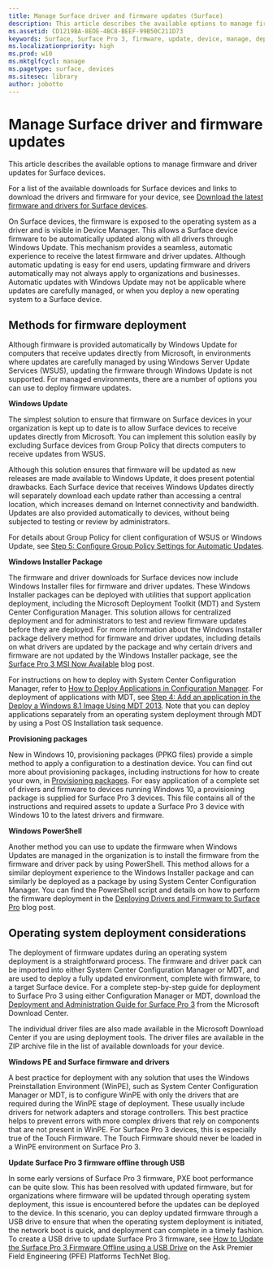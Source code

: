 ```yaml
---
title: Manage Surface driver and firmware updates (Surface)
description: This article describes the available options to manage firmware and driver updates for Surface devices.
ms.assetid: CD1219BA-8EDE-4BC8-BEEF-99B50C211D73
keywords: Surface, Surface Pro 3, firmware, update, device, manage, deploy, driver, USB
ms.localizationpriority: high
ms.prod: w10
ms.mktglfcycl: manage
ms.pagetype: surface, devices
ms.sitesec: library
author: jobotto
---
```


# Manage Surface driver and firmware updates


This article describes the available options to manage firmware and driver updates for Surface devices.

For a list of the available downloads for Surface devices and links to download the drivers and firmware for your device, see [Download the latest firmware and drivers for Surface devices](deploy-the-latest-firmware-and-drivers-for-surface-devices.md).

On Surface devices, the firmware is exposed to the operating system as a driver and is visible in Device Manager. This allows a Surface device firmware to be automatically updated along with all drivers through Windows Update. This mechanism provides a seamless, automatic experience to receive the latest firmware and driver updates. Although automatic updating is easy for end users, updating firmware and drivers automatically may not always apply to organizations and businesses. Automatic updates with Windows Update may not be applicable where updates are carefully managed, or when you deploy a new operating system to a Surface device.

## <a href="" id="methods-for-------firmware-deployment"></a>Methods for firmware deployment


Although firmware is provided automatically by Windows Update for computers that receive updates directly from Microsoft, in environments where updates are carefully managed by using Windows Server Update Services (WSUS), updating the firmware through Windows Update is not supported. For managed environments, there are a number of options you can use to deploy firmware updates.

**Windows Update**

The simplest solution to ensure that firmware on Surface devices in your organization is kept up to date is to allow Surface devices to receive updates directly from Microsoft. You can implement this solution easily by excluding Surface devices from Group Policy that directs computers to receive updates from WSUS.

Although this solution ensures that firmware will be updated as new releases are made available to Windows Update, it does present potential drawbacks. Each Surface device that receives Windows Updates directly will separately download each update rather than accessing a central location, which increases demand on Internet connectivity and bandwidth. Updates are also provided automatically to devices, without being subjected to testing or review by administrators.

For details about Group Policy for client configuration of WSUS or Windows Update, see [Step 5: Configure Group Policy Settings for Automatic Updates](https://technet.microsoft.com/library/dn595129).

**Windows Installer Package**

The firmware and driver downloads for Surface devices now include Windows Installer files for firmware and driver updates. These Windows Installer packages can be deployed with utilities that support application deployment, including the Microsoft Deployment Toolkit (MDT) and System Center Configuration Manager. This solution allows for centralized deployment and for administrators to test and review firmware updates before they are deployed. For more information about the Windows Installer package delivery method for firmware and driver updates, including details on what drivers are updated by the package and why certain drivers and firmware are not updated by the Windows Installer package, see the [Surface Pro 3 MSI Now Available](https://blogs.technet.microsoft.com/surface/2015/03/04/surface-pro-3-msi-now-available/) blog post.

For instructions on how to deploy with System Center Configuration Manager, refer to [How to Deploy Applications in Configuration Manager](https://technet.microsoft.com/library/gg682082). For deployment of applications with MDT, see [Step 4: Add an application in the Deploy a Windows 8.1 Image Using MDT 2013](https://technet.microsoft.com/library/dn744279#sec04). Note that you can deploy applications separately from an operating system deployment through MDT by using a Post OS Installation task sequence.

**Provisioning packages**

New in Windows 10, provisioning packages (PPKG files) provide a simple method to apply a configuration to a destination device. You can find out more about provisioning packages, including instructions for how to create your own, in [Provisioning packages](https://technet.microsoft.com/itpro/windows/deploy/provisioning-packages). For easy application of a complete set of drivers and firmware to devices running Windows 10, a provisioning package is supplied for Surface Pro 3 devices. This file contains all of the instructions and required assets to update a Surface Pro 3 device with Windows 10 to the latest drivers and firmware.

**Windows PowerShell**

Another method you can use to update the firmware when Windows Updates are managed in the organization is to install the firmware from the firmware and driver pack by using PowerShell. This method allows for a similar deployment experience to the Windows Installer package and can similarly be deployed as a package by using System Center Configuration Manager. You can find the PowerShell script and details on how to perform the firmware deployment in the [Deploying Drivers and Firmware to Surface Pro](https://blogs.technet.microsoft.com/deploymentguys/2013/05/16/deploying-drivers-and-firmware-to-surface-pro/) blog post.

## Operating system deployment considerations


The deployment of firmware updates during an operating system deployment is a straightforward process. The firmware and driver pack can be imported into either System Center Configuration Manager or MDT, and are used to deploy a fully updated environment, complete with firmware, to a target Surface device. For a complete step-by-step guide for deployment to Surface Pro 3 using either Configuration Manager or MDT, download the [Deployment and Administration Guide for Surface Pro 3](https://www.microsoft.com/download/details.aspx?id=45292) from the Microsoft Download Center.

The individual driver files are also made available in the Microsoft Download Center if you are using deployment tools. The driver files are available in the ZIP archive file in the list of available downloads for your device.

**Windows PE and Surface firmware and drivers**

A best practice for deployment with any solution that uses the Windows Preinstallation Environment (WinPE), such as System Center Configuration Manager or MDT, is to configure WinPE with only the drivers that are required during the WinPE stage of deployment. These usually include drivers for network adapters and storage controllers. This best practice helps to prevent errors with more complex drivers that rely on components that are not present in WinPE. For Surface Pro 3 devices, this is especially true of the Touch Firmware. The Touch Firmware should never be loaded in a WinPE environment on Surface Pro 3.

**Update Surface Pro 3 firmware offline through USB**

In some early versions of Surface Pro 3 firmware, PXE boot performance can be quite slow. This has been resolved with updated firmware, but for organizations where firmware will be updated through operating system deployment, this issue is encountered before the updates can be deployed to the device. In this scenario, you can deploy updated firmware through a USB drive to ensure that when the operating system deployment is initiated, the network boot is quick, and deployment can complete in a timely fashion. To create a USB drive to update Surface Pro 3 firmware, see [How to Update the Surface Pro 3 Firmware Offline using a USB Drive](https://blogs.technet.microsoft.com/askpfeplat/2014/10/19/how-to-update-the-surface-pro-3-firmware-offline-using-a-usb-drive/) on the Ask Premier Field Engineering (PFE) Platforms TechNet Blog.

 

 





